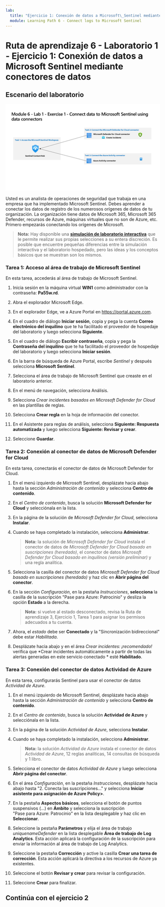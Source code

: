 ```yaml
---
lab:
  title: "Ejercicio 1: Conexión de datos a Microsoft\_Sentinel mediante conectores de datos"
  module: Learning Path 6 - Connect logs to Microsoft Sentinel
---
```


# Ruta de aprendizaje 6 - Laboratorio 1 - Ejercicio 1: Conexión de datos a Microsoft Sentinel mediante conectores de datos

## Escenario del laboratorio

![Descripción general del laboratorio.](../Media/SC-200-Lab_Diagrams_Mod6_L1_Ex1.png)

Usted es un analista de operaciones de seguridad que trabaja en una empresa que ha implementado Microsoft Sentinel. Debes aprender a conectar los datos de registro de los numerosos orígenes de datos de tu organización. La organización tiene datos de Microsoft 365, Microsoft 365 Defender, recursos de Azure, máquinas virtuales que no son de Azure, etc. Primero empezarás conectando los orígenes de Microsoft.

>**Nota:** Hay disponible una **[simulación de laboratorio interactiva](https://mslabs.cloudguides.com/guides/SC-200%20Lab%20Simulation%20-%20Connect%20data%20to%20Microsoft%20Sentinel%20using%20data%20connectors)** que le permite realizar sus propias selecciones a su entera discreción. Es posible que encuentre pequeñas diferencias entre la simulación interactiva y el laboratorio hospedado, pero las ideas y los conceptos básicos que se muestran son los mismos. 


### Tarea 1: Acceso al área de trabajo de Microsoft Sentinel

En esta tarea, accederás al área de trabajo de Microsoft Sentinel.

1. Inicia sesión en la máquina virtual **WIN1** como administrador con la contraseña: **Pa55w.rd**.  

1. Abra el explorador Microsoft Edge.

1. En el explorador Edge, ve a Azure Portal en https://portal.azure.com.

1. En el cuadro de diálogo **Iniciar sesión**, copia y pega la cuenta **Correo electrónico del inquilino** que te ha facilitado el proveedor de hospedaje del laboratorio y luego selecciona **Siguiente**.

1. En el cuadro de diálogo **Escribir contraseña**, copia y pega la **Contraseña del inquilino** que te ha facilitado el proveedor de hospedaje del laboratorio y luego selecciona **Iniciar sesión**.

1. En la barra de búsqueda de Azure Portal, escribe *Sentinel* y después selecciona **Microsoft Sentinel**.

1. Selecciona el área de trabajo de Microsoft Sentinel que creaste en el laboratorio anterior.

1. En el menú de navegación, selecciona Análisis.

1. Selecciona *Crear incidentes basados en Microsoft Defender for Cloud* en las plantillas de reglas.

1. Selecciona **Crear regla** en la hoja de información del conector.

1. En el Asistente para reglas de análisis, selecciona **Siguiente: Respuesta automatizada** y luego selecciona **Siguiente: Revisar y crear**.

1. Seleccione **Guardar**.

### Tarea 2: Conexión al conector de datos de Microsoft Defender for Cloud

En esta tarea, conectarás el conector de datos de Microsoft Defender for Cloud.

1. En el menú izquierdo de Microsoft Sentinel, desplázate hacia abajo hasta la sección *Administración de contenido* y selecciona **Centro de contenido**.

1. En el *Centro de contenido*, busca la solución **Microsoft Defender for Cloud** y selecciónala en la lista.

1. En la página de la solución de *Microsoft Defender for Cloud*, selecciona **Instalar**.

1. Cuando se haya completado la instalación, selecciona **Administrar**.

    >**Nota:** la solución de *Microsoft Defender for Cloud* instala el conector de datos de *Microsoft Defender for Cloud basado en suscripciones (heredado)*, el conector de datos *Microsoft Defender for Cloud basado en inquilinos (versión preliminar)* y una regla analítica.

1. Selecciona la casilla del conector de datos *Microsoft Defender for Cloud basado en suscripciones (heredado)* y haz clic en **Abrir página del conector**.

1. En la sección *Configuración*, en la pestaña *Instrucciones*, **selecciona** la casilla de la suscripción "Pase para Azure: Patrocinio" y desliza la opción **Estado** a la derecha.

    >**Nota:** si vuelve al estado desconectado, revisa la Ruta de aprendizaje 3, Ejercicio 1, Tarea 1 para asignar los permisos adecuados a tu cuenta.

1. Ahora, el *estado* debe ser **Conectado** y la "Sincronización bidireccional" debe estar *Habilitada*.

1. Desplázate hacia abajo y en el área *Crear incidentes: ¡recomendado!* verifica que *Crear incidentes automáticamente a partir de todas las alertas generadas en este servicio conectado * esté **Habilitado**.

### Tarea 3: Conexión del conector de datos Actividad de Azure

En esta tarea, configurarás Sentinel para usar el conector de datos *Actividad de Azure*.

1. En el menú izquierdo de Microsoft Sentinel, desplázate hacia abajo hasta la sección *Administración de contenido* y selecciona **Centro de contenido**.

1. En el *Centro de contenido*, busca la solución **Actividad de Azure** y selecciónala en la lista.

1. En la página de la solución *Actividad de Azure*, selecciona **Instalar**.

1. Cuando se haya completado la instalación, selecciona **Administrar**.

    >**Nota:** la solución *Actividad de Azure* instala el conector de datos *Actividad de Azure*, 12 reglas analíticas, 14 consultas de búsqueda y 1 libro.

1. Selecciona el conector de datos *Actividad de Azure* y luego selecciona **Abrir página del conector**.

1. En el área *Configuración*, en la pestaña *Instrucciones*, desplázate hacia abajo hasta "2. Conecta las suscripciones..." y selecciona **Iniciar asistente para asignación de Azure Policy>**.

1. En la pestaña **Aspectos básicos**, selecciona el botón de puntos suspensivos (...) en **Ámbito** y selecciona la suscripción "Pase para Azure: Patrocinio" en la lista desplegable y haz clic en **Seleccionar**.

1. Seleccione la pestaña **Parámetros** y elija el área de trabajo *uniquenameDefender* en la lista desplegable **Área de trabajo de Log Analytics**. Esta acción aplicará la configuración de la suscripción para enviar la información al área de trabajo de Log Analytics.

1. Seleccione la pestaña **Corrección** y active la casilla **Crear una tarea de corrección**. Esta acción aplicará la directiva a los recursos de Azure ya existentes.

1. Seleccione el botón **Revisar y crear** para revisar la configuración.

1. Seleccione **Crear** para finalizar.

## Continúa con el ejercicio 2
